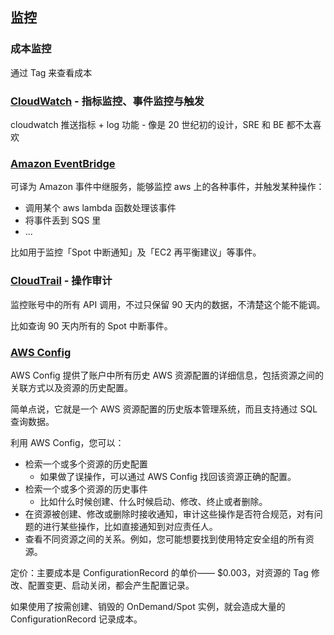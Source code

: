 
## 监控

### 成本监控

通过 Tag 来查看成本


### [CloudWatch](https://console.aws.amazon.com/cloudwatch/home) - 指标监控、事件监控与触发

cloudwatch 推送指标 + log 功能 - 像是 20 世纪初的设计，SRE 和 BE 都不太喜欢


### [Amazon EventBridge](https://console.aws.amazon.com/events/home)

可译为 Amazon 事件中继服务，能够监控 aws 上的各种事件，并触发某种操作：

- 调用某个 aws lambda 函数处理该事件
- 将事件丢到 SQS 里
- ...

比如用于监控「Spot 中断通知」及「EC2 再平衡建议」等事件。

### [CloudTrail](https://console.aws.amazon.com/cloudtrail/home) - 操作审计

监控账号中的所有 API 调用，不过只保留 90 天内的数据，不清楚这个能不能调。

比如查询 90 天内所有的 Spot 中断事件。


### [AWS Config](https://console.aws.amazon.com/config/home)

AWS Config 提供了账户中所有历史 AWS 资源配置的详细信息，包括资源之间的关联方式以及资源的历史配置。

简单点说，它就是一个 AWS 资源配置的历史版本管理系统，而且支持通过 SQL 查询数据。

利用 AWS Config，您可以：

- 检索一个或多个资源的历史配置
  - 如果做了误操作，可以通过 AWS Config 找回该资源正确的配置。
- 检索一个或多个资源的历史事件
  - 比如什么时候创建、什么时候启动、修改、终止或者删除。
- 在资源被创建、修改或删除时接收通知，审计这些操作是否符合规范，对有问题的进行某些操作，比如直接通知到对应责任人。
- 查看不同资源之间的关系。例如，您可能想要找到使用特定安全组的所有资源。

定价：主要成本是 ConfigurationRecord 的单价—— $0.003，对资源的 Tag 修改、配置变更、启动关闭，都会产生配置记录。

如果使用了按需创建、销毁的 OnDemand/Spot 实例，就会造成大量的 ConfigurationRecord 记录成本。
